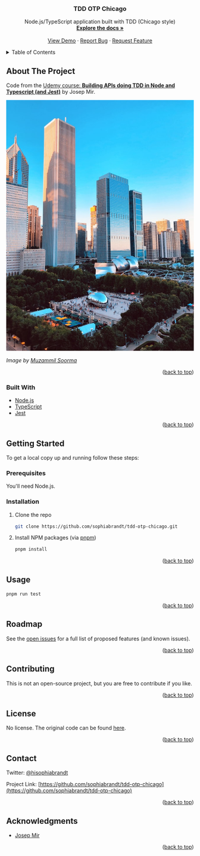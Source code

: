 <div id="top"></div>

<!-- PROJECT SHIELDS -->
<!--
*** https://www.markdownguide.org/basic-syntax/#reference-style-links
[![Contributors][contributors-shield]][contributors-url]
[![Issues][issues-shield]][issues-url]
-->

<!-- PROJECT LOGO -->
<br />
<div align="center">

<h3 align="center">TDD OTP Chicago</h3>

  <p align="center">
    Node.js/TypeScript application built with TDD (Chicago style)
    <br />
    <a href="https://github.com/sophiabrandt/tdd-otp-chicago"><strong>Explore the docs »</strong></a>
    <br />
    <br />
    <a href="https://github.com/sophiabrandt/tdd-otp-chicago">View Demo</a>
    ·
    <a href="https://github.com/sophiabrandt/tdd-otp-chicago/issues">Report Bug</a>
    ·
    <a href="https://github.com/sophiabrandt/tdd-otp-chicago/issues">Request Feature</a>
  </p>
</div>



<!-- TABLE OF CONTENTS -->
<details>
  <summary>Table of Contents</summary>
  <ol>
    <li>
      <a href="#about-the-project">About The Project</a>
      <ul>
        <li><a href="#built-with">Built With</a></li>
      </ul>
    </li>
    <li>
      <a href="#getting-started">Getting Started</a>
      <ul>
        <li><a href="#prerequisites">Prerequisites</a></li>
        <li><a href="#installation">Installation</a></li>
      </ul>
    </li>
    <li><a href="#usage">Usage</a></li>
    <li><a href="#roadmap">Roadmap</a></li>
    <li><a href="#contributing">Contributing</a></li>
    <li><a href="#license">License</a></li>
    <li><a href="#contact">Contact</a></li>
  </ol>
</details>



<!-- ABOUT THE PROJECT -->

## About The Project

Code from the [Udemy course: **Building APIs doing TDD in Node and Typescript (and Jest)**][udemy] by Josep Mir.

[![Chicago][chicago-image]](https://unsplash.com/photos/ayV1mD3HGyg)

_Image by [Muzammil Soorma](https://unsplash.com/@muzammilo)_


<p align="right">(<a href="#top">back to top</a>)</p>

### Built With

* [Node.js](https://nodejs.org/)
* [TypeScript](https://www.typescriptlang.org/)
* [Jest](https://jest.io)

<p align="right">(<a href="#top">back to top</a>)</p>



<!-- GETTING STARTED -->

## Getting Started

To get a local copy up and running follow these steps:

### Prerequisites

You'll need Node.js.

### Installation

1. Clone the repo
   ```sh
   git clone https://github.com/sophiabrandt/tdd-otp-chicago.git
   ```
2. Install NPM packages (via [pnpm](https://pnpm.io))
   ```sh
   pnpm install
   ```

<p align="right">(<a href="#top">back to top</a>)</p>



<!-- USAGE EXAMPLES -->

## Usage

```sh
pnpm run test
```

<p align="right">(<a href="#top">back to top</a>)</p>



<!-- ROADMAP -->

## Roadmap

See the [open issues](https://github.com/sophiabrandt/tdd-otp-chicago/issues) for a full list of proposed features (and known issues).

<p align="right">(<a href="#top">back to top</a>)</p>



<!-- CONTRIBUTING -->

## Contributing

This is not an open-source project, but you are free to contribute if you like.

<p align="right">(<a href="#top">back to top</a>)</p>



<!-- LICENSE -->

## License

No license. The original code can be found [here][udemy].

<p align="right">(<a href="#top">back to top</a>)</p>



<!-- CONTACT -->

## Contact

Twitter: [@hisophiabrandt](https://twitter.com/hisophiabrandt)

Project Link: [https://github.com/sophiabrandt/tdd-otp-chicago](https://github.com/sophiabrandt/tdd-otp-chicago)

<p align="right">(<a href="#top">back to top</a>)</p>



<!-- ACKNOWLEDGMENTS -->

## Acknowledgments

* [Josep Mir][udemy]

<p align="right">(<a href="#top">back to top</a>)</p>



<!-- MARKDOWN LINKS & IMAGES -->
<!-- https://www.markdownguide.org/basic-syntax/#reference-style-links -->

[contributors-shield]: https://img.shields.io/github/contributors/sophiabrandt/tdd-otp-chicago.svg?style=for-the-badge

[contributors-url]: https://github.com/sophiabrandt/tdd-otp-chicago/graphs/contributors

[issues-shield]: https://img.shields.io/github/issues/sophiabrandt/tdd-otp-chicago.svg?style=for-the-badge

[issues-url]: https://github.com/sophiabrandt/tdd-otp-chicago/issues

[chicago-image]: muzammil-soorma-chicago-unsplash.jpg

[udemy]: https://www.udemy.com/course/building-apis-doing-tdd-in-node-and-typescript-and-jest/
